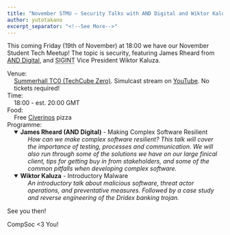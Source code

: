 ```yaml
---
title: "November STMU — Security Talks with AND Digital and Wiktor Kaluza"
author: yutotakano
excerpt_separator: "<!--See More-->"
---
```


<p>This coming Friday (<time datetime="2021-11-19 18:00Z">19th of November</time>) at 18:00 we have our November Student Tech Meetup! The topic is security, featuring James Rheard from <a href="https://www.and.digital/join/open-roles">AND Digital</a>, and <abbr title="Cybersecurity Special Interest Group">SIGINT</abbr> Vice President Wiktor Kaluza.</p>
<dl><!--The following dt/dd are on one line to make the automatically generated excerpt (meta-description tag) cleaner-->
    <dt>Venue:</dt> <dd style="margin-left: 1rem"><a href="https://www.google.com/maps/place/Summerhall/@55.9397607,-3.1843592,17z/data=!3m1!4b1!4m5!3m4!1s0x4887c7ab4f3c20b3:0x968ae53d8cca2663!8m2!3d55.9397678!4d-3.182131">Summerhall TC0 (TechCube Zero)</a>. Simulcast stream on <a href="https://www.youtube.com/channel/UCOEMTnIKR29AnSVVdLQZg3Q" title="Click to go to the CompSoc YouTube channel">YouTube</a>. No tickets required!</dd>
    <dt>Time:</dt> <dd style="margin-left: 1rem">18:00 - est. 20:00 GMT</dd>
    <dt>Food:</dt> <dd style="margin-left: 1rem">Free <a href="https://www.civerinosslice.com/" title="Click to go to the Civerinos website">Civerinos</a> pizza</dd>
    <dt>Programme:</dt>
    <!--See More-->
    <dd style="margin-left: 1rem">
        <details open>
            <summary><b>James Rheard (AND Digital)</b> - Making Complex Software Resilient</summary>
            <quote style="font-style: italic; display: block; padding-left: 2rem">
                How can we make complex software resilient? This talk will cover the importance of testing, processes and communication. We will also run through some of the solutions we have on our large finical client, tips for getting buy in from stakeholders, and some of the common pitfalls when developing complex software.
            </quote>
        </details>
        <details open>
            <summary><b>Wiktor Kaluza</b> - Introductory Malware</summary>
            <quote style="font-style: italic; display: block; padding-left: 2rem">
                An introductory talk about malicious software, threat actor operations, and preventative measures. Followed by a case study and reverse engineering of the Dridex banking trojan.
            </quote>
        </details>
    </dd>
</dl>

<p>See you then!</p>

<p>CompSoc &lt;3 You!</p>
